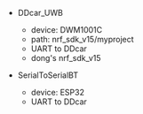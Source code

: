 * DDcar_UWB
    * device: DWM1001C
    * path: nrf_sdk_v15/myproject
    * UART to DDcar
    * dong's nrf_sdk_v15

* SerialToSerialBT
    * device: ESP32
    * UART to DDcar
